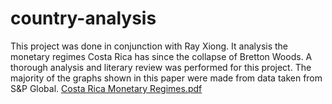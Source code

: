# country-analysis
This project was done in conjunction with Ray Xiong. It analysis the monetary regimes Costa Rica has since the collapse of Bretton Woods. A thorough analysis and literary review was performed for this project. The majority of the graphs shown in this paper were made from data taken from S&amp;P Global.
[Costa Rica Monetary Regimes.pdf](https://github.com/amezcua30e/country-analysis/files/15418520/Costa.Rica.Monetary.Regimes.pdf)
